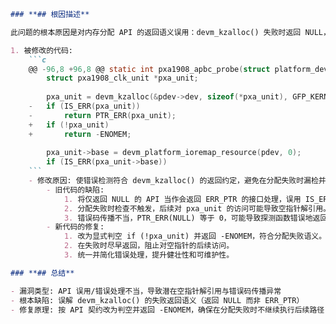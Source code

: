 ```markdown
### **## 根因描述**

此问题的根本原因是对内存分配 API 的返回语义误用：devm_kzalloc() 失败时返回 NULL，而不是 ERR_PTR。旧代码使用 IS_ERR()/PTR_ERR() 来检测/传播错误，导致当分配失败返回 NULL 时并不会进入错误分支，从而继续使用空指针 pxa_unit，可能引发空指针解引用，或者因为 PTR_ERR(NULL)==0 而错误地返回成功/错误码不正确。

1. 被修改的代码:
    ```c
    @@ -96,8 +96,8 @@ static int pxa1908_apbc_probe(struct platform_device *pdev)
     	struct pxa1908_clk_unit *pxa_unit;
     
     	pxa_unit = devm_kzalloc(&pdev->dev, sizeof(*pxa_unit), GFP_KERNEL);
    -	if (IS_ERR(pxa_unit))
    -		return PTR_ERR(pxa_unit);
    +	if (!pxa_unit)
    +		return -ENOMEM;
     
     	pxa_unit->base = devm_platform_ioremap_resource(pdev, 0);
     	if (IS_ERR(pxa_unit->base))
    ```
    - 修改原因: 使错误检测符合 devm_kzalloc() 的返回约定，避免在分配失败时漏检并继续使用 NULL 指针。
        - 旧代码的缺陷:
            1. 将仅返回 NULL 的 API 当作会返回 ERR_PTR 的接口处理，误用 IS_ERR()/PTR_ERR()。
            2. 分配失败时检查不触发，后续对 pxa_unit 的访问可能导致空指针解引用。
            3. 错误码传播不当，PTR_ERR(NULL) 等于 0，可能导致探测函数错误地返回成功或错误码失真。
        - 新代码的修复:
            1. 改为显式判空 if (!pxa_unit) 并返回 -ENOMEM，符合分配失败语义。
            2. 在失败时尽早返回，阻止对空指针的后续访问。
            3. 统一并简化错误处理，提升健壮性和可维护性。

### **## 总结**

- 漏洞类型: API 误用/错误处理不当，导致潜在空指针解引用与错误码传播异常
- 根本缺陷: 误解 devm_kzalloc() 的失败返回语义（返回 NULL 而非 ERR_PTR）
- 修复原理: 按 API 契约改为判空并返回 -ENOMEM，确保在分配失败时不继续执行后续路径
```